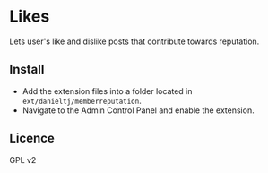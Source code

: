 # Likes

Lets user's like and dislike posts that contribute towards reputation.

## Install

- Add the extension files into a folder located in `ext/danieltj/memberreputation`.
- Navigate to the Admin Control Panel and enable the extension.

## Licence

GPL v2
